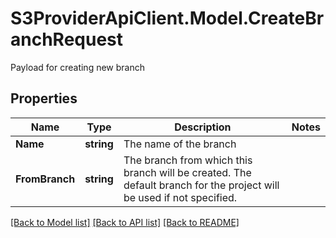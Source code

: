 # S3ProviderApiClient.Model.CreateBranchRequest
Payload for creating new branch

## Properties

Name | Type | Description | Notes
------------ | ------------- | ------------- | -------------
**Name** | **string** | The name of the branch | 
**FromBranch** | **string** | The branch from which this branch will be created. The default branch for the project will be used if not specified. | 

[[Back to Model list]](../README.md#documentation-for-models) [[Back to API list]](../README.md#documentation-for-api-endpoints) [[Back to README]](../README.md)

